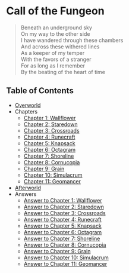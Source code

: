 # Call of the Fungeon

> Beneath an underground sky<br>
> On my way to the other side<br>
> I have wandered through these chambers<br>
> And across these withered lines<br>
> As a keeper of my temper<br>
> With the favors of a stranger<br>
> For as long as I remember<br>
> By the beating of the heart of time


## Table of Contents

- [Overworld](overworld.md)
- Chapters
  - [Chapter 1: Wallflower](chapters/01-wallflower.md)
  - [Chapter 2: Staredown](chapters/02-staredown.md)
  - [Chapter 3: Crossroads](chapters/03-crossroads.md)
  - [Chapter 4: Runecraft](chapters/04-runecraft.md)
  - [Chapter 5: Knapsack](chapters/05-knapsack.md)
  - [Chapter 6: Octagram](chapters/06-octagram.md)
  - [Chapter 7: Shoreline](chapters/07-shoreline.md)
  - [Chapter 8: Cornucopia](chapters/08-cornucopia.md)
  - [Chapter 9: Grain](chapters/09-grain.md)
  - [Chapter 10: Simulacrum](chapters/10-simulacrum.md)
  - [Chapter 11: Geomancer](chapters/11-geomancer.md)
- [Afterworld](afterworld.md)
- Answers
  - [Answer to Chapter 1: Wallflower](answers/01-wallflower.md)
  - [Answer to Chapter 2: Staredown](answers/02-staredown.md)
  - [Answer to Chapter 3: Crossroads](answers/03-crossroads.md)
  - [Answer to Chapter 4: Runecraft](answers/04-runecraft.md)
  - [Answer to Chapter 5: Knapsack](answers/05-knapsack.md)
  - [Answer to Chapter 6: Octagram](answers/06-octagram.md)
  - [Answer to Chapter 7: Shoreline](answers/07-shoreline.md)
  - [Answer to Chapter 8: Cornucopia](answers/08-cornucopia.md)
  - [Answer to Chapter 9: Grain](answers/09-grain.md)
  - [Answer to Chapter 10: Simulacrum](answers/10-simulacrum.md)
  - [Answer to Chapter 11: Geomancer](answers/11-geomancer.md)

